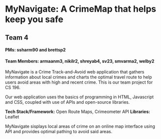 # MyNavigate: A CrimeMap that helps keep you safe

## Team 4
#### PMs: ssharm90 and brettsp2
#### Team Members: armaanm3, nikilr2, shreyab4, sv23, smvarma2, welby2

MyNavigate is a Crime Track-and-Avoid web application that gathers information about local crimes and charts the optimal travel route to help users avoid areas with high and recent crime. This is our team project for CS 196.

Our web application uses the basics of programming in HTML, Javascript and CSS, coupled with use of APIs and open-source libraries. 

**Tech Stack/Framework:** Open Route Maps, Crimeometer API
**Libraries:** Leaflet

MyNavigate sisplays local areas of crime on an online map interface using API and provides optimal pathing to avoid said areas.
